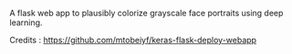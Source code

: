A flask web app to plausibly colorize grayscale face portraits using deep learning.

Credits : https://github.com/mtobeiyf/keras-flask-deploy-webapp